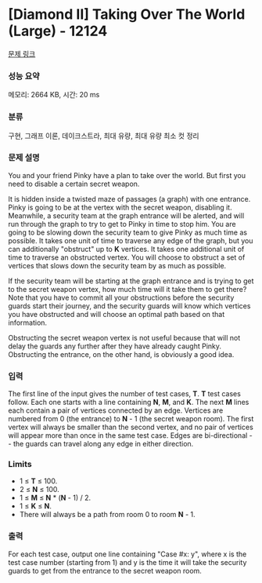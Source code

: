 # [Diamond II] Taking Over The World (Large) - 12124 

[문제 링크](https://www.acmicpc.net/problem/12124) 

### 성능 요약

메모리: 2664 KB, 시간: 20 ms

### 분류

구현, 그래프 이론, 데이크스트라, 최대 유량, 최대 유량 최소 컷 정리

### 문제 설명

<p>You and your friend Pinky have a plan to take over the world. But first you need to disable a certain secret weapon.</p>

<p>It is hidden inside a twisted maze of passages (a graph) with one entrance. Pinky is going to be at the vertex with the secret weapon, disabling it. Meanwhile, a security team at the graph entrance will be alerted, and will run through the graph to try to get to Pinky in time to stop him. You are going to be slowing down the security team to give Pinky as much time as possible. It takes one unit of time to traverse any edge of the graph, but you can additionally "obstruct" up to <strong>K</strong> vertices. It takes one additional unit of time to traverse an obstructed vertex. You will choose to obstruct a set of vertices that slows down the security team by as much as possible.</p>

<p>If the security team will be starting at the graph entrance and is trying to get to the secret weapon vertex, how much time will it take them to get there? Note that you have to commit all your obstructions before the security guards start their journey, and the security guards will know which vertices you have obstructed and will choose an optimal path based on that information.</p>

<p>Obstructing the secret weapon vertex is not useful because that will not delay the guards any further after they have already caught Pinky. Obstructing the entrance, on the other hand, is obviously a good idea.</p>

### 입력 

 <p>The first line of the input gives the number of test cases, <strong>T</strong>.  <strong>T</strong> test cases follow. Each one starts with a line containing <strong>N</strong>, <strong>M</strong>, and <strong>K</strong>. The next <strong>M</strong> lines each contain a pair of vertices connected by an edge. Vertices are numbered from 0 (the entrance) to <strong>N</strong> - 1 (the secret weapon room). The first vertex will always be smaller than the second vertex, and no pair of vertices will appear more than once in the same test case. Edges are bi-directional -- the guards can travel along any edge in either direction.</p>

<h3>Limits</h3>

<ul>
	<li>1 ≤ <strong>T</strong> ≤ 100.</li>
	<li>2 ≤ <strong>N</strong> ≤ 100.</li>
	<li>1 ≤ <strong>M</strong> ≤ <strong>N</strong> * (<strong>N</strong> - 1) / 2.</li>
	<li>1 ≤ <strong>K</strong> ≤ <strong>N</strong>.</li>
	<li>There will always be a path from room 0 to room <strong>N</strong> - 1.</li>
</ul>

### 출력 

 <p>For each test case, output one line containing "Case #x: y", where x is the test case number (starting from 1) and y is the time it will take the security guards to get from the entrance to the secret weapon room.</p>

